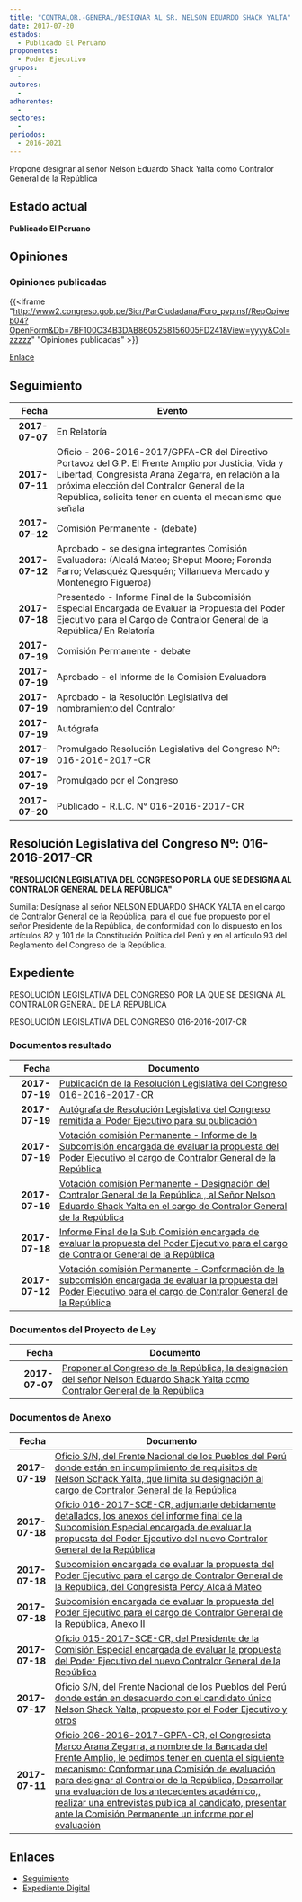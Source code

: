 ```yaml
---
title: "CONTRALOR.-GENERAL/DESIGNAR AL SR. NELSON EDUARDO SHACK YALTA"
date: 2017-07-20
estados: 
  - Publicado El Peruano
proponentes: 
  - Poder Ejecutivo
grupos: 
  - 
autores: 
  - 
adherentes: 
  - 
sectores: 
  - 
periodos: 
  - 2016-2021
---
```


Propone designar al señor Nelson Eduardo Shack Yalta como Contralor General de la República


## Estado actual

**Publicado El Peruano**

## Opiniones

### Opiniones publicadas

{{<iframe "http://www2.congreso.gob.pe/Sicr/ParCiudadana/Foro_pvp.nsf/RepOpiweb04?OpenForm&Db=7BF100C34B3DAB8605258156005FD241&View=yyyy&Col=zzzzz" "Opiniones publicadas" >}}

[Enlace](http://www2.congreso.gob.pe/Sicr/ParCiudadana/Foro_pvp.nsf/RepOpiweb04?OpenForm&Db=7BF100C34B3DAB8605258156005FD241&View=yyyy&Col=zzzzz)

## Seguimiento

| Fecha | Evento |
|------:|--------|
| **2017-07-07** | En Relatoría|
| **2017-07-11** | Oficio - 206-2016-2017/GPFA-CR del Directivo Portavoz del G.P. El Frente Amplio por Justicia, Vida y Libertad, Congresista Arana Zegarra, en relación a la próxima elección del Contralor General de la República, solicita tener en cuenta el mecanismo que señala|
| **2017-07-12** | Comisión Permanente - (debate)|
| **2017-07-12** | Aprobado - se designa integrantes Comisión Evaluadora: (Alcalá Mateo; Sheput Moore; Foronda Farro; Velasquéz Quesquén; Villanueva Mercado y Montenegro Figueroa)|
| **2017-07-18** | Presentado - Informe Final de la Subcomisión Especial Encargada de Evaluar la Propuesta del Poder Ejecutivo para el Cargo de Contralor General de la República/ En Relatoría|
| **2017-07-19** | Comisión Permanente - debate|
| **2017-07-19** | Aprobado - el Informe de la Comisión Evaluadora|
| **2017-07-19** | Aprobado - la Resolución Legislativa del nombramiento del Contralor|
| **2017-07-19** | Autógrafa|
| **2017-07-19** | Promulgado Resolución Legislativa del Congreso Nº: 016-2016-2017-CR|
| **2017-07-19** | Promulgado por el Congreso|
| **2017-07-20** | Publicado - R.L.C. N° 016-2016-2017-CR|

## Resolución Legislativa del Congreso Nº: 016-2016-2017-CR

**"RESOLUCIÓN LEGISLATIVA DEL CONGRESO POR LA QUE SE DESIGNA AL CONTRALOR GENERAL DE LA REPÚBLICA"**

Sumilla: Desígnase al señor NELSON EDUARDO SHACK YALTA en el cargo de Contralor General de la República, para el que fue propuesto por el señor Presidente de la República, de conformidad con lo dispuesto en los artículos 82 y 101 de la Constitución Política del Perú y en el artículo 93 del Reglamento del Congreso de la República.


## Expediente

RESOLUCIÓN LEGISLATIVA DEL CONGRESO POR LA QUE SE DESIGNA AL CONTRALOR GENERAL DE LA REPÚBLICA

RESOLUCIÓN LEGISLATIVA DEL CONGRESO 016-2016-2017-CR


### Documentos resultado

| Fecha | Documento |
|------:|--------|
| **2017-07-19** | [Publicación de la Resolución Legislativa del Congreso 016-2016-2017-CR](http://www.leyes.congreso.gob.pe/Documentos/2016_2021/Resolucion_Legislativa_del_Congreso/RLC-016-2016-2017-CR.pdf) |
| **2017-07-19** | [Autógrafa de Resolución Legislativa del Congreso remitida al Poder Ejecutivo para su publicación](http://www.leyes.congreso.gob.pe/Documentos/2016_2021/Autografas/Resolucion_Legislativa_del_Congreso/AU0164220170719.pdf) |
| **2017-07-19** | [Votación comisión Permanente - Informe de la Subcomisión encargada de evaluar la propuesta del Poder Ejecutivo el cargo de Contralor General de la República](http://www.leyes.congreso.gob.pe/Documentos/2016_2021/Asistencia_y_Votacion/Proyectos_de_Ley/VCP0164220170719-A.pdf) |
| **2017-07-19** | [Votación comisión Permanente - Designación del Contralor General de la República , al Señor Nelson Eduardo Shack Yalta en el cargo de Contralor General de la República](http://www.leyes.congreso.gob.pe/Documentos/2016_2021/Asistencia_y_Votacion/Proyectos_de_Ley/VCP0164220170719.pdf) |
| **2017-07-18** | [Informe Final de la Sub Comisión encargada de evaluar la propuesta del Poder Ejecutivo para el cargo de Contralor General de la República](http://www.leyes.congreso.gob.pe/Documentos/2016_2021/Informes/Comision_Permanente/OFICIO-015-2017-SCE-CR.pdf) |
| **2017-07-12** | [Votación comisión Permanente - Conformación de la subcomisión encargada de evaluar la propuesta del Poder Ejecutivo para el cargo de Contralor General de la República](http://www.leyes.congreso.gob.pe/Documentos/2016_2021/Asistencia_y_Votacion/Proyectos_de_Ley/VCP0164220170712.pdf) |

### Documentos del Proyecto de Ley

| Fecha | Documento |
|------:|--------|
| **2017-07-07** | [Proponer al Congreso de la República, la designación del señor Nelson Eduardo Shack Yalta como Contralor General de la República](http://www.leyes.congreso.gob.pe/Documentos/2016_2021/Proyectos_de_Ley_y_de_Resoluciones_Legislativas/PL0164220170707..pdf) |

### Documentos de Anexo

| Fecha | Documento |
|------:|--------|
| **2017-07-19** | [Oficio S/N, del Frente Nacional de los Pueblos del Perú donde están en incumplimiento de requisitos de Nelson Schack Yalta, que limita su designación al cargo de Contralor General de la República](http://www.leyes.congreso.gob.pe/Documentos/2016_2021/Oficios/Otras_Instituciones/OFICIO-01-SN.pdf) |
| **2017-07-18** | [Oficio 016-2017-SCE-CR, adjuntarle debidamente detallados, los anexos del informe final de la Subcomisión Especial encargada de evaluar la propuesta del Poder Ejecutivo del nuevo Contralor General de la República](http://www.leyes.congreso.gob.pe/Documentos/2016_2021/Oficios/Comisiones_Especiales/OFICIO-016-2017-SCE-CR.pdf) |
| **2017-07-18** | [Subcomisión encargada de evaluar la propuesta del Poder Ejecutivo para el cargo de Contralor General de la República, del Congresista Percy Alcalá Mateo](http://www.leyes.congreso.gob.pe/Documentos/2016_2021/Oficios/Comisiones_Especiales/PERCY-ALCALA-MATEO.pdf) |
| **2017-07-18** | [Subcomisión encargada de evaluar la propuesta del Poder Ejecutivo para el cargo de Contralor General de la República, Anexo II](http://www.leyes.congreso.gob.pe/Documentos/2016_2021/Oficios/Comisiones_Especiales/ANEXO_II_SUNARP.pdf) |
| **2017-07-18** | [Oficio 015-2017-SCE-CR, del Presidente de la Comisión Especial encargada de evaluar la propuesta del Poder Ejecutivo del nuevo Contralor General de la República](http://www.leyes.congreso.gob.pe/Documentos/2016_2021/Oficios/Comisiones_Especiales/OFICIO-015-2017-SCE-CR.pdf) |
| **2017-07-17** | [Oficio S/N, del Frente Nacional de los Pueblos del Perú donde están en desacuerdo con el candidato único Nelson Shack Yalta, propuesto por el Poder Ejecutivo y otros](http://www.leyes.congreso.gob.pe/Documentos/2016_2021/Oficios/Otras_Instituciones/OFICIO-02-SN.pdf) |
| **2017-07-11** | [Oficio 206-2016-2017-GPFA-CR, el Congresista Marco Arana Zegarra, a nombre de la Bancada del Frente Amplio, le pedimos tener en cuenta el siguiente mecanismo: Conformar una Comisión de evaluación para designar al Contralor de la República, Desarrollar una evaluación de los antecedentes académico,, realizar una entrevistas pública al candidato, presentar ante la Comisión Permanente un informe por el evaluación](http://www.leyes.congreso.gob.pe/Documentos/2016_2021/Oficios/Grupos_Parlamentarios/OFICIO-206-2016-2017-GPFA-CR.pdf) |

## Enlaces 

- [Seguimiento](http://www2.congreso.gob.pe/Sicr/TraDocEstProc/CLProLey2016.nsf/f7fff46988ca05b1052578e100829cc7/de4c67bf5ce04e8905258156005a6c44?OpenDocument)
- [Expediente Digital](http://www2.congreso.gob.pehttp://www2.congreso.gob.pe/Sicr/TraDocEstProc/CLProLey2016.nsf/f7fff46988ca05b1052578e100829cc7/de4c67bf5ce04e8905258156005a6c44?OpenDocument&Click=05257FB7005EB655.eb71d0cf91d8294e05256cdf006b5706/$Body/0.1C6C)
